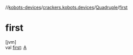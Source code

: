 //[kobots-devices](../../../index.md)/[crackers.kobots.devices](../index.md)/[Quadruple](index.md)/[first](first.md)

# first

[jvm]\
val [first](first.md): [A](index.md)
